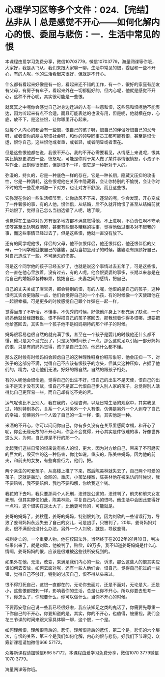 # 心理学习区等多个文件：024.【完结】丛非从丨总是感觉不开心——如何化解内心的恨、委屈与悲伤：一．生活中常见的恨

本课程由爱学习免费分享，微信10703779，微信10703779，海量网课等你哦，大家好，我是从飞从，我们来跟大家聊一聊，生活中常见的恨，委屈和一些不开心，有的人呢，他的生活看起来很好，但就是不开心。

什么都有看起来好像是有一份，看起来还不错的工作，有一个，很好的家庭有朋友有父母，有房子有车子，看起来外在一切都挺好的，但内心呢，他就是感觉不开心，这种不开心呢，其实很可能是一些恨。

就冥冥之中呢你会感觉自己对身边迁进的人有一些怨和恨，这些怨和恨呢他不能表达，因为听起来有点不合适，而且可能表达的也没有用，但是呢，他就横在你，心底，放不下，是这些恨，让你哪里开心起来。

就每个人内心的都会有一些恨，恨自己的孩子呀，恨自己的伴侣呀恨自己的父母呀，或者恨你的朋友呀恨社会呀，和你的领导同事员工都可能有恨，甚至是恨命运，恨你自己，这些恨他或者重，或者轻，或者明显或者潜在。

但是这些恨他都在说，我很不开心，我的不开心需要看见，从情感上来说呢，恨其实比愤怒更浓烈一些，愤怒呢，可能是你对于某人做了某件事情很愤怒，小孩子不写作业，此刻你很愤怒，但是恨不一样，恨它是一种针对于人的。

弥漫的，持久的，它是一种底色一样的存在，它是一种长期，隐藏又压抑的攻击性，它是一种消耗，这些恨呢他在关系中隐藏着，会让你特别的不愉悦，会让你时不时的找一些茬来刺激一下对方，也让对方不舒服，而且这些恨。

它弥漫在你的一些生活细节里，让你放风不下来，逐渐的呢，你会发现，开心变成了一件奢侈的事，有的人他，恨伴侣，从结婚，后不久就开始恨了甚至从结婚前就开始恨了，觉得自己怎么当初选错了人呢，瞎了眼。

也觉得在生活中对对方有很多地方都不满意觉得他，不上进啊，不负责任啊不守承诺呀甚至出轨啊叙酒呀，甚至有些很多糟糕的往事，觉得他做过很多对不起我的事，而这些事情已经过去了，但是这些恨，他就一直没有放下。

还有的同学呢他恨，伴侣的父母，他不仅恨伴侣，他还恨伴侣，他还恨伴侣的父母，一个同学他就恨自己的婆婆，因为当初坐月子的时候，婆婆没有照顾好自己，对自己造成了一些，不可磨灭的伤害。

可是这个同学他的孩子已经五岁了，也就是说这个事情过去五年了，可是这些恨，会一直在他心里放着，没有过去，有的人呢，他会恨婆婆的事多，长期以来总是在给自己的婚姻添各种麻烦，挑拨自己，夫妻之间的感情，把自己。

自己的丈夫关成了麻宝男，都会特别的恨，有的人呢，他恨的是自己的孩子，这种恨呢其实会更隐蔽一点，他们会觉得自己的一个小孩，有的时候像一个天使跟他在一起很幸福，可是更多的时候感觉自己跟个炸弹在一起一样。

觉得当孩子不听话，不懂事，不优秀的时候，好像他浑身上下都充满了缺点，一个妈妈他就曾经跟我说，恨不得把自己的孩子塞回去，那我想着你得多恨哪，想要把他给塞回去，其实当一个孩子他不是妈妈期待的那个样子的时候。

妈妈很容易也很自然的就充满了恨，甚至在一个孩子是婴儿的时候他还什么都不懂，他只是哭个没完没了，只是哭的时间长了一点，那么这就足以引起一部分妈妈的恨，只是有的妈妈觉得，孩子是自己生的，他还什么都不懂。

那么这时候有时候妈妈会顾虑自己的这种理性呀身份呀形象呀，他会压抑一下，对孩子的这部分不满，觉得自己不应该有恨孩子的念头，但其实这种压抑，占据了他们的，精力，也让他们无法，好好的跟自然，自然的跟孩子相处。

有的人呢他会恨命运，觉得自己的出生不好，恨自己的出生不是天使，恨自己的出生不是天才没有天赋，恨自己不是富二代恨自己步入别人家的孩子，总觉得别人活得比自己更容易一些，而自己却有吃不完的苦。

运气呢也比不上别人，我在我的，心理咨询，以及日常生活的观察中，其实我见过，特别特别多的，关系一个人对另外一个人有恨，仿佛是另外一个人剥夺了自己的幸福，仿佛另外一个人毁了自己的一生一样，恨，其实他是一种。

米酒的不开心，你可以问问你自己，你有多久没有在关系里感同幸福，和开心了呢，你会无缘无故的不开心吗，你会不会觉得，开心其实是件很难的事，好像世界这么大，为何，自己却是不行的那一个。

比起我们这些日常的恨来说有些人的恨，更大，因为对方给自己，带来了不可磨灭的巨大的，毁灭性的这一种伤害，你比如说，重庆的，陈美林妈妈，因为他的前夫，和前夫的女友，有些禽兽行为，他们，把。

两个亲生的可爱孩子，从高楼上推了下来，然后陈美林就失去了，自己两个可爱的孩子，这就是轰动，全网的，重庆，小孩坠楼案，陈美林他在被采访的时候说，我不要赔钱，我不要赔偿，我也不要和解，你给我这个钱。

我花的下去吗，我只要那两个人死刑，法律是公道的，法律判了，前夫和前夫女友死刑，但其实即使如此，陈美林能，平复自己内心的恨吗，他生活中会因此变得好一点吗，这个恨实在是太大了，比他更可怜的，可能就是。

姜哥的妈妈了，姜秋莲，姜哥的妈妈，特别恨刘欣，因为刘欣的一些错误行为，导致了姜哥妈妈永远失去了自己的女儿，可是凶手，只被判了，20年，姜哥妈妈对此，很不满但也没什么办法，另外一个人刘欣，就是，导致姜哥。

被刺身亡的，一个重要人物，他在校园法外，当然终于在2022年的1月10日，判决结果出来了，就是刘欣，他被判了，赔偿，69万多，我不知道姜哥妈妈是什么心情啊，姜哥妈妈的恨，应该是很难被这些钱所安抚到的。

如果外在他，无法，改变，来满足我们内心的一些，诉求，那么这些人的恨其实应该如何去安放，如何去面对呢，还有一些人他们会，恨自己，觉得自己犯过的一些错，觉得自己不够好，特别的讨厌自己，恨不得从头来过。

恨不得打死自己，这恨一直都在的，无论你去面对，还是不面对，无论是大，还是小，这些恨都跟刺一样，影响着你的生活，总是让你不开心，所以你要去思考一下，你怎么了，你想要什么，你可以做什么，当你不开心的时候。

不要再安慰自己说一些我已经很好啦，我应该知足之类的鬼话了，你需要先尊重一下你自己的不开心，你要知道的是，其实，你的不开心，也值得，被重视，我们会花三节课的时间来跟大家具体聊一聊，这个恨，一个是。

如何理解恨，理解恨背后的，悲伤，理解恨背后的悲伤，第二个是，悲伤的六个层次，与恨的关系，第三个是我们如何化解，内心的恨与悲伤，好我们下节课见，众筹新课程请加微信666 57172。

众筹新课程请加微信666 57172，本课程由爱学习免费分享，微信1070 3779微信1070 3779。

海量网课等你哦。
